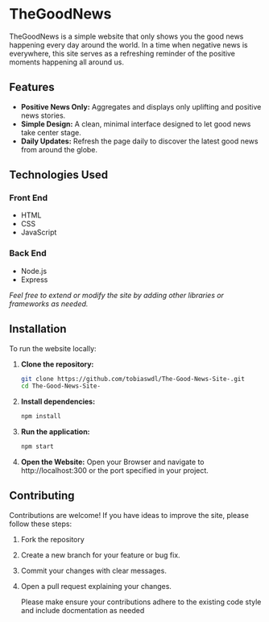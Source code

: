 # TheGoodNews

TheGoodNews is a simple website that only shows you the good news happening every day around the world. In a time when negative news is everywhere, this site serves as a refreshing reminder of the positive moments happening all around us.

## Features

- **Positive News Only:** Aggregates and displays only uplifting and positive news stories.
- **Simple Design:** A clean, minimal interface designed to let good news take center stage.
- **Daily Updates:** Refresh the page daily to discover the latest good news from around the globe.

## Technologies Used

### Front End
- HTML
- CSS
- JavaScript

### Back End
- Node.js
- Express

*Feel free to extend or modify the site by adding other libraries or frameworks as needed.*

## Installation

To run the website locally:

1. **Clone the repository:**

   ```bash
   git clone https://github.com/tobiaswdl/The-Good-News-Site-.git
   cd The-Good-News-Site-

2. **Install dependencies:**
   ```bash
   npm install

 3. **Run the application:**
    ```bash
    npm start

  4. **Open the Website:**
     Open your Browser and navigate to http://localhost:300
     or the port specified in your project.

## Contributing 

 Contributions are welcome! If you have ideas to improve the site, please follow these steps:

 1. Fork the repository
 2. Create a new branch for your feature or bug fix.
 3. Commit your changes with clear messages.
 4. Open a pull request explaining your changes.

    Please make ensure your contributions adhere to the existing code style and include docmentation as needed 
